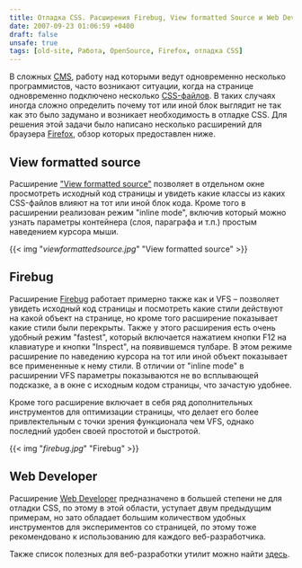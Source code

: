 ```yaml
---
title: Отладка CSS. Расширения Firebug, View formatted Source и Web Developer для Firefox
date: 2007-09-23 01:06:59 +0400
draft: false
unsafe: true
tags: [old-site, Работа, OpenSource, Firefox, отладка CSS]
---
```

В сложных [CMS](http://drupal.org), работу над которыми ведут одновременно несколько программистов, часто возникают ситуации, когда на странице одновременно подключено несколько [CSS-файлов](http://ru.wikipedia.org/wiki/Cascading_Style_Sheets). В таких случаях иногда сложно определить почему тот или иной блок выглядит не так как это было задумано и возникает необходимость в отладке CSS. Для решения этой задачи было написано несколько расширений для браузера [Firefox](http://getfirefox.com), обзор которых предоставлен ниже.
<!--more-->

## View formatted source

Расширение [&quot;View formatted source&quot;](https://addons.mozilla.org/ru/firefox/addon/697) позволяет в отдельном окне просмотреть исходный код страницы и увидеть какие классы из каких CSS-файлов влияют на тот или иной блок кода. Кроме того в расширении реализован режим "inline mode", включив который можно узнать параметры контейнера (слоя, параграфа и т.п.) простым наведением курсора мыши.

{{< img "*viewformattedsource.jpg*" "View formatted source" >}}

## Firebug

Расширение [Firebug](http://www.getfirebug.com/) работает примерно также как и VFS – позволяет увидеть исходный код страницы и посмотреть какие стили действуют на какой объект на странице, но кроме того расширение показывает какие стили были перекрыты. Также у этого расширения есть очень удобный режим "fastest", который включается нажатием кнопки F12 на клавиатуре и кнопки "Inspect", на появившемся тулбаре. В этом режиме расширение по наведению курсора на тот или иной объект показывает все примененные к нему стили. В отличии от "inline mode" в расширении VFS параметры показываются не во всплывающей подсказке, а в окне с исходным кодом страницы, что зачастую удобнее.

Кроме того расширение включает в себя ряд дополнительных инструментов для оптимизации страницы, что делает его более привлектельным с точки зрения функционала чем VFS, однако последний удобен своей простотой и быстротой.

{{< img "*firebug.jpg*" "Firebug" >}}

## Web Developer

Расширение [Web Developer](http://chrispederick.com/work/web-developer/) предназначено в большей степени не для отладки CSS, по этому в этой области, уступает двум предыдущим примерам, но зато обладает большим количеством удобных инструментов для экспериментов со страницей, по этому тоже рекомендовано к использованию для каждого веб-разработчика.

Также список полезных для веб-разработки утилит можно найти [здесь](http://docs.drupal.ru/doc/instrumentarii).
